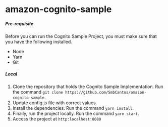 # amazon-cognito-sample

##### Pre-requisite

Before you can run the Cognito Sample Project, you must make sure that you have the following installed.

- Node
- Yarn
- Git

##### Local

1. Clone the repository that holds the Cognito Sample Implementation. Run the command `git clone https://github.com/SmbCantos/amazon-cognito-sample`.
2. Update config.js file with correct values.
4. Install the dependencies. Run the command `yarn install`.
5. Finally, run the project locally. Run the command `yarn start`.
6. Access the project at `http:localhost:8080`
